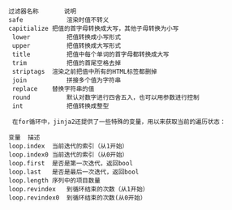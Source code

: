 <pre><code>
过滤器名称	    说明    
safe	        渲染时值不转义
capitialize	把值的首字母转换成大写，其他子母转换为小写
 lower	        把值转换成小写形式 
 upper	        把值转换成大写形式 
 title	        把值中每个单词的首字母都转换成大写
 trim	        把值的首尾空格去掉
 striptags	渲染之前把值中所有的HTML标签都删掉
 join 	        拼接多个值为字符串
 replace	替换字符串的值
 round	        默认对数字进行四舍五入，也可以用参数进行控制
 int 	        把值转换成整型
 
 在for循环中，jinja2还提供了一些特殊的变量，用以来获取当前的遍历状态：

变量	描述
loop.index	当前迭代的索引（从1开始）
loop.index0	当前迭代的索引（从0开始）
loop.first	是否是第一次迭代，返回bool
loop.last	是否是最后一次迭代，返回bool
loop.length	序列中的项目数量
loop.revindex	到循环结束的次数（从1开始）
loop.revindex0	到循环结束的次数(从0开始）
</code></pre>
